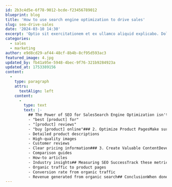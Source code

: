 ```yaml
---
id: 2b3c4d5e-6f78-9012-bcde-f23456789012
blueprint: blog
title: 'How to use search engine optimization to drive sales'
slug: seo-drive-sales
date: '2024-03-10 14:30'
excerpt: 'Optio sit exercitationem et ex ullamco aliquid explicabo. Dolore do ut officia anim non ad eu. Magna laboris incididunt commodo elit ipsum mollit aute irure do fugiat consectetur officia.'
categories:
  - sales
  - marketing
author: e9d8cd29-af44-48cf-8b4b-8cf95d593ac3
featured_image: 4.jpg
updated_by: fb41a95e-5948-4bec-9f76-321b9284923a
updated_at: 1753389156
content:
  -
    type: paragraph
    attrs:
      textAlign: left
    content:
      -
        type: text
        text: |-
          ## The Power of SEO for SalesSearch Engine Optimization isn't just about driving traffic—it's about driving the right traffic that converts into sales.## SEO Strategies That Drive Sales### 1. Target Commercial Intent KeywordsFocus on keywords that indicate buying intent such as:
          - "best [product] for"
          - "[product] reviews"
          - "buy [product] online"### 2. Optimize Product PagesMake sure your product pages are fully optimized with:
          - Detailed product descriptions
          - High-quality images
          - Customer reviews
          - Clear pricing information### 3. Create Valuable ContentDevelop content that helps potential customers make informed decisions:
          - Comparison guides
          - How-to articles
          - Industry insights## Measuring SEO SuccessTrack these metrics to measure how SEO impacts your sales:
          - Organic traffic to product pages
          - Conversion rate from organic traffic
          - Revenue generated from organic search## ConclusionWhen done right, SEO can be one of your most effective sales channels, providing consistent, long-term results.
---
```

